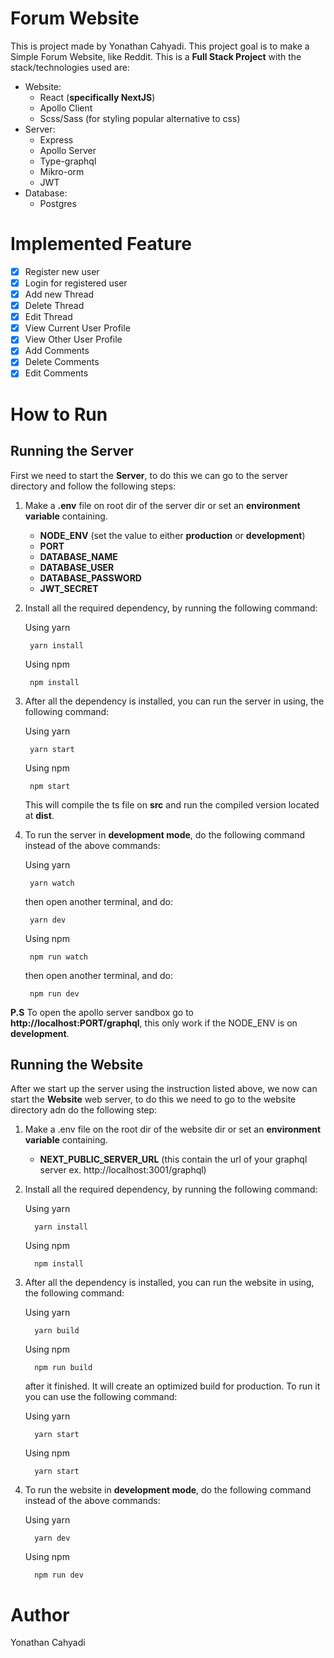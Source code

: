 # Forum Website
This is project made by Yonathan Cahyadi. This project goal is to make a Simple Forum Website, like Reddit. This is a **Full Stack Project** with the stack/technologies used are:
- Website:
    - React (**specifically NextJS**)
    - Apollo Client
    - Scss/Sass (for styling popular alternative to css)
- Server:
  - Express
  - Apollo Server
  - Type-graphql
  - Mikro-orm
  - JWT
- Database:
  - Postgres

# Implemented Feature
- [x] Register new user
- [x] Login for registered user
- [x] Add new Thread
- [x] Delete Thread
- [x] Edit Thread
- [x] View Current User Profile
- [x] View Other User Profile
- [x] Add Comments
- [x] Delete Comments
- [x] Edit Comments 

# How to Run
## Running the Server
First we need to start the **Server**, to do this we can go to the server directory and follow the following steps:

1. Make a **.env** file on root dir of the server dir or set an **environment variable** containing.
      - **NODE_ENV** (set the value to either **production** or **development**)
      - **PORT**
      - **DATABASE_NAME**
      - **DATABASE_USER**
      - **DATABASE_PASSWORD**
      - **JWT_SECRET**
2. Install all the required dependency, by running the following command:
        
    Using yarn
    
        yarn install
    
    
    Using npm

        npm install
        
    
3. After all the dependency is installed, you can run the server in using, the following command:

    Using yarn

        yarn start
    
    Using npm

        npm start

    This will compile the ts file on **src** and run the compiled version located at **dist**.

4. To run the server in **development mode**, do the following command instead of the above commands:
   
   Using yarn
        
        yarn watch 

    then open another terminal, and do:
    
        yarn dev

    Using npm
            
        npm run watch 
            
    then open another terminal, and do:
        
        npm run dev

**P.S** To open the apollo server sandbox go to **http://localhost:PORT/graphql**, this only work if the NODE_ENV is on **development**.
## Running the Website
After we start up the server using the instruction listed above, we now can start the **Website** web server, to do this we need to go to the website directory adn do the following step:
    
   1. Make a .env file on the root dir of the website dir or set an **environment variable** containing.
      - **NEXT_PUBLIC_SERVER_URL** (this contain the url of your graphql server ex. http://localhost:3001/graphql)
  
   2. Install all the required dependency, by running the following command:
   
        Using yarn
                
            yarn install 

        Using npm
                    
            npm install 

   3. After all the dependency is installed, you can run the website in using, the following command:

        Using yarn

            yarn build
        
        Using npm

            npm run build

        after it finished. It will create an optimized build for production. To run it you can use the following command:

        Using yarn 

            yarn start

        Using npm

            yarn start    
    
   4. To run the website in **development mode**, do the following command instead of the above commands:

        Using yarn

            yarn dev
        
        Using npm

            npm run dev

# Author
 Yonathan Cahyadi